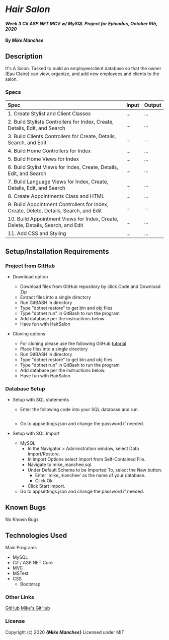 # _Hair Salon_

#### _Week 3 C# ASP.NET MCV w/ MySQL Project for Epicodus, October 9th, 2020_

#### By _**Mike Manchee**_

## Description

It's A Salon. Tasked to build an employee/client database so that the owner (Eau Claire) can view, organize, and add new employees and clients to the salon.
<!-- Brainstorming
View a list of stylists
details of Stylists
client list for stylists
add new stylists
add clients and assign to specific stylists
Don't add clients if no stylist exists
Database Name: first_last
Export .sql file, place in top level
********** Further **************
Add search for stylists
add search for clients
Appointments
check appointments don't overlap
Stylists earnings
styling to page

 -->
### Specs
| Spec | Input | Output |
| :-------------     | :------------- | :------------- |
|  1.  Create Stylist and Client Classes | ... | ... |
|  2.  Build Stylists Controllers for Index, Create, Details, Edit, and Search | ... | ... |
|  3.  Build Clients Controllers for Create, Details, Search, and Edit | ... | ... |
|  4.  Build Home Controllers for Index | ... | ... |
|  5.  Build Home Views for Index | ... | ... |
|  6.  Build Stylist Views for Index, Create, Details, Edit, and Search | ... | ... |
|  7.  Build Language Views for Index, Create, Details, Edit, and Search | ... | ... |
|  8.  Create Appointments Class and HTML | ... | ... |
|  9.  Build Appointment Controllers for Index, Create, Delete, Details, Search, and Edit | ... | ... |
|  10.  Build Appointment Views for Index, Create, Delete, Details, Search, and Edit | ... | ... |
|  11.  Add CSS and Styling | ... | ... |


## Setup/Installation Requirements

### Project from GitHub
* Download option
  * Download files from GitHub repository by click Code and Download Zip
  * Extract files into a single directory 
  * Run GitBASH in directory
  * Type "dotnet restore" to get bin and obj files
  * Type "dotnet run" in GitBash to run the program
  * Add database per the instructions below.
  * Have fun with HairSalon <!-- TITLE HERE -->

* Cloning options
  * For cloning please use the following GitHub [tutorial](https://docs.github.com/en/enterprise/2.16/user/github/creating-cloning-and-archiving-repositories/cloning-a-repository)
  * Place files into a single directory 
  * Run GitBASH in directory
  * Type "dotnet restore" to get bin and obj files
  * Type "dotnet run" in GitBash to run the program
  * Add database per the instructions below.
  * Have fun with HairSalon <!-- TITLE HERE -->

### Database Setup
* Setup with SQL statements 
  * Enter the following code into your SQL database and run.
  ``` SQL
  
  ```
  * Go to appsettings.json and change the password if needed.

* Setup with SQL Import
  * MySQL
    * In the Navigator > Administration window, select Data Import/Restore.
    * In Import Options select Import from Self-Contained File.
    * Navigate to mike_manchee.sql.
    * Under Default Schema to be Imported To, select the New button.
      * Enter 'mike_manchee' as the name of your database.
      * Click Ok.
    * Click Start Import.
  * Go to appsettings.json and change the password if needed.

## Known Bugs

No Known Bugs

## Technologies Used

Main Programs
* MySQL
* C# / ASP.NET Core 
* MVC
* MSTest
* CSS
  * Bootstrap


### Other Links
[GitHub](https://blog.agood.cloud/img/common/github.png)
[Mike's GitHub](https://github.com/mmanchee)

### License

Copyright (c) 2020 **_{Mike Manchee}_**
Licensed under MIT